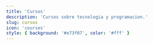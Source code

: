 ```yaml
---
title: 'Cursos'
description: 'Cursos sobre tecnologia y programacion.'
slug: cursos
icon: 'courses'
style: { background: '#e73f07', color: '#fff' }
---
```

